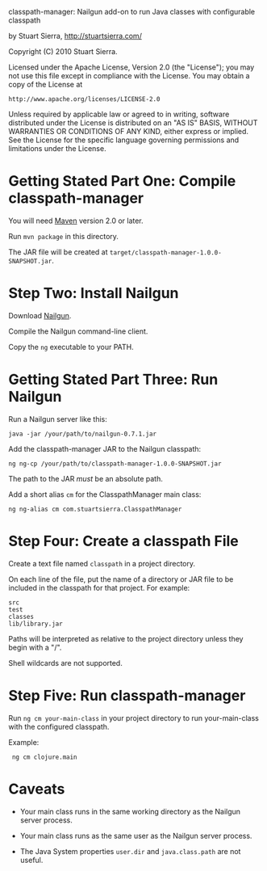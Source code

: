 classpath-manager: Nailgun add-on to run Java classes with configurable classpath

by Stuart Sierra, http://stuartsierra.com/

Copyright (C) 2010 Stuart Sierra.

Licensed under the Apache License, Version 2.0 (the "License");
you may not use this file except in compliance with the License.
You may obtain a copy of the License at

    http://www.apache.org/licenses/LICENSE-2.0

Unless required by applicable law or agreed to in writing, software
distributed under the License is distributed on an "AS IS" BASIS,
WITHOUT WARRANTIES OR CONDITIONS OF ANY KIND, either express or implied.
See the License for the specific language governing permissions and
limitations under the License.


Getting Stated Part One: Compile classpath-manager
==================================================

You will need [Maven](http://maven.apache.org/) version 2.0 or later.

Run `mvn package` in this directory.

The JAR file will be created at `target/classpath-manager-1.0.0-SNAPSHOT.jar`.


Step Two: Install Nailgun
=========================================

Download [Nailgun](http://martiansoftware.com/nailgun/).

Compile the Nailgun command-line client.

Copy the `ng` executable to your PATH.


Getting Stated Part Three: Run Nailgun
======================================

Run a Nailgun server like this:

    java -jar /your/path/to/nailgun-0.7.1.jar

Add the classpath-manager JAR to the Nailgun classpath:

    ng ng-cp /your/path/to/classpath-manager-1.0.0-SNAPSHOT.jar

The path to the JAR *must* be an absolute path.

Add a short alias `cm` for the ClasspathManager main class:

    ng ng-alias cm com.stuartsierra.ClasspathManager


Step Four: Create a classpath File
==================================================

Create a text file named `classpath` in a project directory.

On each line of the file, put the name of a directory or JAR file to
be included in the classpath for that project.  For example:

    src
    test
    classes
    lib/library.jar

Paths will be interpreted as relative to the project directory unless
they begin with a "/".

Shell wildcards are not supported.


Step Five: Run classpath-manager
================================================

Run `ng cm your-main-class` in your project directory to run
your-main-class with the configured classpath.

Example:

     ng cm clojure.main


Caveats
=======

* Your main class runs in the same working directory as the Nailgun server process.

* Your main class runs as the same user as the Nailgun server process.

* The Java System properties `user.dir` and `java.class.path` are not useful.
